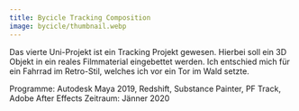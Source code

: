 ```yaml
---
title: Bycicle Tracking Composition
image: bycicle/thumbnail.webp
---
```


Das vierte Uni-Projekt ist ein Tracking Projekt gewesen.
Hierbei soll ein 3D Objekt in ein reales Filmmaterial eingebettet werden.
Ich entschied mich für ein Fahrrad im Retro-Stil, welches ich vor ein Tor im Wald setzte.

Programme: Autodesk Maya 2019, Redshift, Substance Painter, PF Track, Adobe After Effects
Zeitraum: Jänner 2020

<asset-video src="bycicle/splitscreen.mp4"></asset-video>


<asset-image src="bycicle/front.jpg" alt="Bycicle Front"></asset-image>
<asset-image src="bycicle/rear.jpg" alt="Bycicle Rear"></asset-image>
<asset-image src="bycicle/top.jpg" alt="Bycicle Top"></asset-image>
